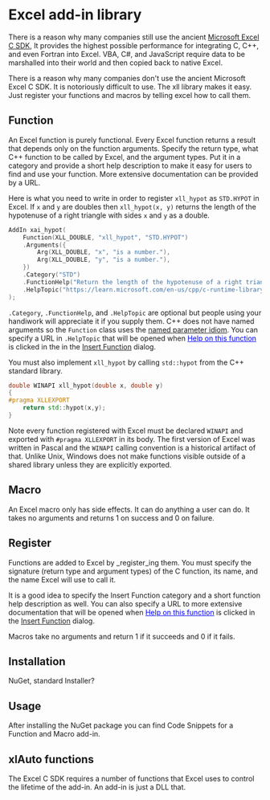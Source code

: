 # Excel add-in library

There is a reason why many companies still use the ancient 
[Microsoft Excel C SDK](https://learn.microsoft.com/en-us/office/client-developer/excel/welcome-to-the-excel-software-development-kit), 
It provides the highest possible performance
for integrating C, C++, and even Fortran into Excel. 
VBA, C#, and JavaScript require data to be marshalled into their
world and then copied back to native Excel.

There is a reason why many companies don't use the ancient Microsoft Excel C SDK. 
It is notoriously difficult to use. 
The xll library makes it easy.
Just register your functions and macros by telling excel how to call them.

## Function

An Excel function is purely functional.
Every Excel function returns a result that depends only on the function arguments.
Specify the return type, what C++ function to be called by Excel,
and the argument types. Put it in a category and provide a short help description
to make it easy for users to find and use your function.
More extensive documentation can be provided by a URL.

Here is what you need to write in order to register `xll_hypot` as `STD.HYPOT` in Excel.
If `x` and `y` are doubles then `xll_hypot(x, y)` returns the length of 
the hypotenuse of a right triangle with sides `x` and `y` as a double.
```C++
AddIn xai_hypot(
    Function(XLL_DOUBLE, "xll_hypot", "STD.HYPOT")
	.Arguments({
		Arg(XLL_DOUBLE, "x", "is a number."),
		Arg(XLL_DOUBLE, "y", "is a number."),
	})
	.Category("STD")
	.FunctionHelp("Return the length of the hypotenuse of a right triangle with sides x and y.")
	.HelpTopic("https://learn.microsoft.com/en-us/cpp/c-runtime-library/reference/hypot-hypotf-hypotl-hypot-hypotf-hypotl?view=msvc-170")
);
```
`.Category`, `.FunctionHelp`, and `.HelpTopic` are optional but people using your
handiwork will appreciate it if you supply them. C++ does not have named
arguments so the `Function` class uses the 
[named parameter idiom](https://isocpp.org/wiki/faq/ctors#named-parameter-idiom).
You can specify a URL in `.HelpTopic` that will be opened when 
<font color=blue><u>Help on this function</u></font> is clicked in the in the 
[Insert Function](https://support.microsoft.com/en-us/office/insert-function-74474114-7c7f-43f5-bec3-096c56e2fb13)
dialog.

You must also implement `xll_hypot` by calling `std::hypot` from the C++ standard library.
```C++
double WINAPI xll_hypot(double x, double y)
{
#pragma XLLEXPORT
	return std::hypot(x,y);
}
```
Note every function registered with Excel must be declared `WINAPI`
and exported with `#pragma XLLEXPORT` in its body.
The first version of Excel was written in Pascal and the `WINAPI` calling convention
is a historical artifact of that. Unlike Unix, Windows does not make functions
visible outside of a shared library unless they are explicitly exported.

## Macro

An Excel macro only has side effects. It can do anything a user can do. 
It takes no arguments and returns 1 on success and 0 on failure.

## Register

Functions are added to Excel by _register_ing them.
You must specify the signature (return type and argument types) of the C function,
its name, and the name Excel will use to call it. 

It is a good idea to specify the Insert Function category and 
a short function help description as well.
You can also specify a URL to more extensive documentation
that will be opened when <font color=blue><u>Help on this function</u></font> is clicked in the 
[Insert Function](https://support.microsoft.com/en-us/office/insert-function-74474114-7c7f-43f5-bec3-096c56e2fb13) 
dialog.

Macros take no arguments and return 1 if it succeeds and 0 if it fails.

## Installation

NuGet, standard Installer?

## Usage

After installing the NuGet package you can find Code Snippets
for a Function and Macro add-in.

## xlAuto functions

The Excel C SDK requires a number of functions that Excel uses to 
control the lifetime of the add-in. An add-in is just a DLL that.


